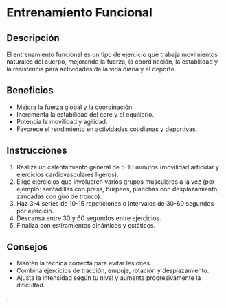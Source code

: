 # Entrenamiento Funcional

## Descripción
El entrenamiento funcional es un tipo de ejercicio que trabaja movimientos naturales del cuerpo, mejorando la fuerza, la coordinación, la estabilidad y la resistencia para actividades de la vida diaria y el deporte.

## Beneficios
- Mejora la fuerza global y la coordinación.
- Incrementa la estabilidad del core y el equilibrio.
- Potencia la movilidad y agilidad.
- Favorece el rendimiento en actividades cotidianas y deportivas.

## Instrucciones
1. Realiza un calentamiento general de 5-10 minutos (movilidad articular y ejercicios cardiovasculares ligeros).
2. Elige ejercicios que involucren varios grupos musculares a la vez (por ejemplo: sentadillas con press, burpees, planchas con desplazamiento, zancadas con giro de tronco).
3. Haz 3-4 series de 10-15 repeticiones o intervalos de 30-60 segundos por ejercicio.
4. Descansa entre 30 y 60 segundos entre ejercicios.
5. Finaliza con estiramientos dinámicos y estáticos.

## Consejos
- Mantén la técnica correcta para evitar lesiones.
- Combina ejercicios de tracción, empuje, rotación y desplazamiento.
- Ajusta la intensidad según tu nivel y aumenta progresivamente la dificultad.

.